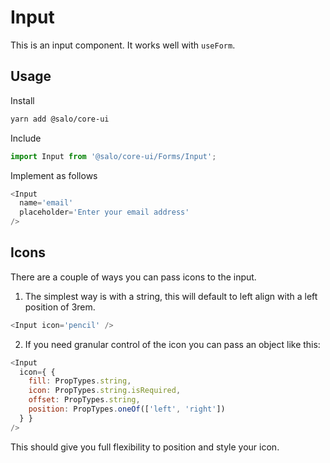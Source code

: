 # Input

This is an input component. It works well with `useForm`.

## Usage

Install

```bash
yarn add @salo/core-ui
```

Include

```javascript
import Input from '@salo/core-ui/Forms/Input';
```

Implement as follows

```javascript
<Input 
  name='email'
  placeholder='Enter your email address'
/>
```

## Icons

There are a couple of ways you can pass icons to the input.

1. The simplest way is with a string, this will default to left align with a left position of 3rem.

```javascript
<Input icon='pencil' />
```

2. If you need granular control of the icon you can pass an object like this:

```javascript
<Input 
  icon={ {  
    fill: PropTypes.string,
    icon: PropTypes.string.isRequired,
    offset: PropTypes.string,
    position: PropTypes.oneOf(['left', 'right'])
  } }  
/>
```

This should give you full flexibility to position and style your icon.